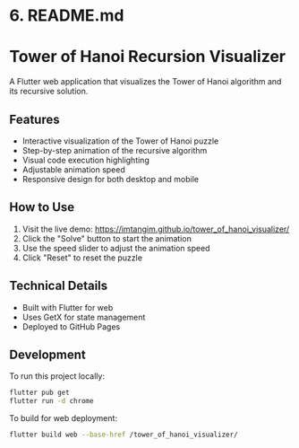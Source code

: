 # 6. README.md
# Tower of Hanoi Recursion Visualizer

A Flutter web application that visualizes the Tower of Hanoi algorithm and its recursive solution.

## Features

- Interactive visualization of the Tower of Hanoi puzzle
- Step-by-step animation of the recursive algorithm
- Visual code execution highlighting
- Adjustable animation speed
- Responsive design for both desktop and mobile

## How to Use

1. Visit the live demo: https://imtangim.github.io/tower_of_hanoi_visualizer/
2. Click the "Solve" button to start the animation
3. Use the speed slider to adjust the animation speed
4. Click "Reset" to reset the puzzle

## Technical Details

- Built with Flutter for web
- Uses GetX for state management
- Deployed to GitHub Pages

## Development

To run this project locally:

```bash
flutter pub get
flutter run -d chrome
```

To build for web deployment:

```bash
flutter build web --base-href /tower_of_hanoi_visualizer/
```
